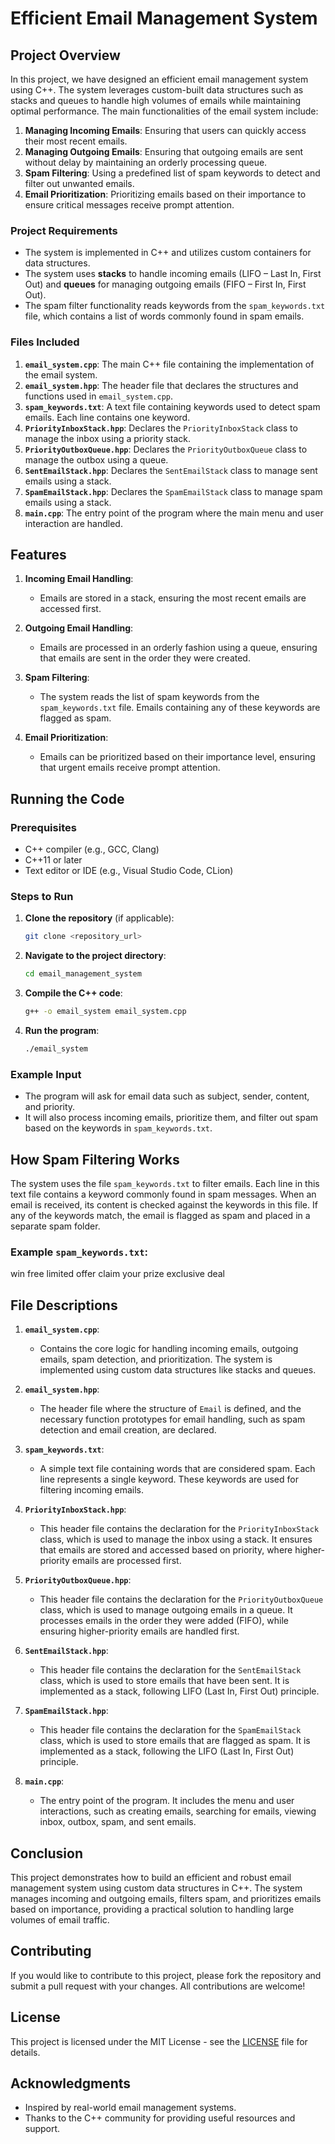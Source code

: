 # Efficient Email Management System

## Project Overview

In this project, we have designed an efficient email management system using C++. The system leverages custom-built data structures such as stacks and queues to handle high volumes of emails while maintaining optimal performance. The main functionalities of the email system include:

1. **Managing Incoming Emails**: Ensuring that users can quickly access their most recent emails.
2. **Managing Outgoing Emails**: Ensuring that outgoing emails are sent without delay by maintaining an orderly processing queue.
3. **Spam Filtering**: Using a predefined list of spam keywords to detect and filter out unwanted emails.
4. **Email Prioritization**: Prioritizing emails based on their importance to ensure critical messages receive prompt attention.

### Project Requirements

- The system is implemented in C++ and utilizes custom containers for data structures.
- The system uses **stacks** to handle incoming emails (LIFO – Last In, First Out) and **queues** for managing outgoing emails (FIFO – First In, First Out).
- The spam filter functionality reads keywords from the `spam_keywords.txt` file, which contains a list of words commonly found in spam emails.

### Files Included

1. **`email_system.cpp`**: The main C++ file containing the implementation of the email system.
2. **`email_system.hpp`**: The header file that declares the structures and functions used in `email_system.cpp`.
3. **`spam_keywords.txt`**: A text file containing keywords used to detect spam emails. Each line contains one keyword.
4. **`PriorityInboxStack.hpp`**: Declares the `PriorityInboxStack` class to manage the inbox using a priority stack.
5. **`PriorityOutboxQueue.hpp`**: Declares the `PriorityOutboxQueue` class to manage the outbox using a queue.
6. **`SentEmailStack.hpp`**: Declares the `SentEmailStack` class to manage sent emails using a stack.
7. **`SpamEmailStack.hpp`**: Declares the `SpamEmailStack` class to manage spam emails using a stack.
8. **`main.cpp`**: The entry point of the program where the main menu and user interaction are handled.


## Features

1. **Incoming Email Handling**: 
   - Emails are stored in a stack, ensuring the most recent emails are accessed first.

2. **Outgoing Email Handling**: 
   - Emails are processed in an orderly fashion using a queue, ensuring that emails are sent in the order they were created.

3. **Spam Filtering**: 
   - The system reads the list of spam keywords from the `spam_keywords.txt` file. Emails containing any of these keywords are flagged as spam.

4. **Email Prioritization**: 
   - Emails can be prioritized based on their importance level, ensuring that urgent emails receive prompt attention.


## Running the Code

### Prerequisites

- C++ compiler (e.g., GCC, Clang)
- C++11 or later
- Text editor or IDE (e.g., Visual Studio Code, CLion)

### Steps to Run

1. **Clone the repository** (if applicable):
    ```bash
    git clone <repository_url>
    ```

2. **Navigate to the project directory**:
    ```bash
    cd email_management_system
    ```

3. **Compile the C++ code**:
    ```bash
    g++ -o email_system email_system.cpp
    ```

4. **Run the program**:
    ```bash
    ./email_system
    ```

### Example Input

- The program will ask for email data such as subject, sender, content, and priority.
- It will also process incoming emails, prioritize them, and filter out spam based on the keywords in `spam_keywords.txt`.


## How Spam Filtering Works

The system uses the file `spam_keywords.txt` to filter emails. Each line in this text file contains a keyword commonly found in spam messages. When an email is received, its content is checked against the keywords in this file. If any of the keywords match, the email is flagged as spam and placed in a separate spam folder.

### Example `spam_keywords.txt`:

win free limited offer claim your prize exclusive deal


## File Descriptions

1. **`email_system.cpp`**:
   - Contains the core logic for handling incoming emails, outgoing emails, spam detection, and prioritization. The system is implemented using custom data structures like stacks and queues.

2. **`email_system.hpp`**:
   - The header file where the structure of `Email` is defined, and the necessary function prototypes for email handling, such as spam detection and email creation, are declared.

3. **`spam_keywords.txt`**:
   - A simple text file containing words that are considered spam. Each line represents a single keyword. These keywords are used for filtering incoming emails.

4. **`PriorityInboxStack.hpp`**:
   - This header file contains the declaration for the `PriorityInboxStack` class, which is used to manage the inbox using a stack. It ensures that emails are stored and accessed based on priority, where higher-priority emails are processed first.

5. **`PriorityOutboxQueue.hpp`**:
   - This header file contains the declaration for the `PriorityOutboxQueue` class, which is used to manage outgoing emails in a queue. It processes emails in the order they were added (FIFO), while ensuring higher-priority emails are handled first.

6. **`SentEmailStack.hpp`**:
   - This header file contains the declaration for the `SentEmailStack` class, which is used to store emails that have been sent. It is implemented as a stack, following LIFO (Last In, First Out) principle.

7. **`SpamEmailStack.hpp`**:
   - This header file contains the declaration for the `SpamEmailStack` class, which is used to store emails that are flagged as spam. It is implemented as a stack, following the LIFO (Last In, First Out) principle.

8. **`main.cpp`**:
   - The entry point of the program. It includes the menu and user interactions, such as creating emails, searching for emails, viewing inbox, outbox, spam, and sent emails.


## Conclusion

This project demonstrates how to build an efficient and robust email management system using custom data structures in C++. The system manages incoming and outgoing emails, filters spam, and prioritizes emails based on importance, providing a practical solution to handling large volumes of email traffic.


## Contributing

If you would like to contribute to this project, please fork the repository and submit a pull request with your changes. All contributions are welcome!


## License

This project is licensed under the MIT License - see the [LICENSE](LICENSE) file for details.


## Acknowledgments

- Inspired by real-world email management systems.
- Thanks to the C++ community for providing useful resources and support.


